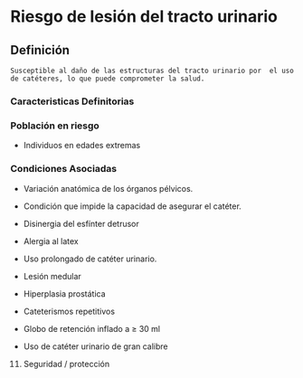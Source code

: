 # Riesgo de lesión del tracto urinario
## Definición
	Susceptible al daño de las estructuras del tracto urinario por  el uso de catéteres, lo que puede comprometer la salud.

### Caracteristicas Definitorias


### Población en riesgo
- Individuos en edades extremas

### Condiciones Asociadas
- Variación anatómica de los 
órganos pélvicos.   
- Condición que impide la 
capacidad de asegurar el 
catéter.   
- Disinergia del esfínter detrusor   
- Alergia al latex   
- Uso prolongado de catéter urinario.   
 
 
 
 
 
- Lesión medular   
- Hiperplasia prostática   
- Cateterismos repetitivos   
- Globo de retención inflado 
a ≥ 30 ml   
- Uso de catéter urinario de 
gran calibre   
11. Seguridad / protección

